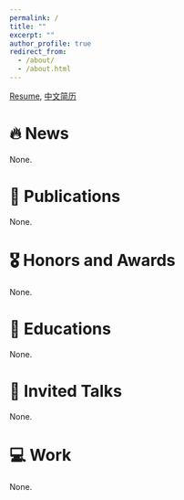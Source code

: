 ```yaml
---
permalink: /
title: ""
excerpt: ""
author_profile: true
redirect_from: 
  - /about/
  - /about.html
---
```



[Resume](Resume_Shijie_Bao.pdf), [中文简历](简历_包诗界.pdf)

# 🔥 News

None.

# 📝 Publications 

None.

# 🎖 Honors and Awards

None.

# 📖 Educations
None. 

# 💬 Invited Talks
None.

# 💻 Work
None.
